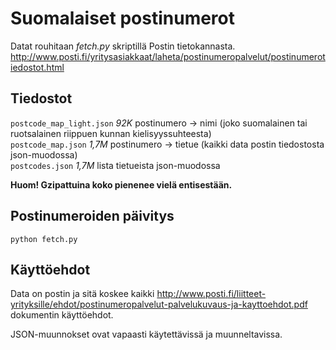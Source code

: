 # Suomalaiset postinumerot

Datat rouhitaan *fetch.py* skriptillä Postin tietokannasta.
http://www.posti.fi/yritysasiakkaat/laheta/postinumeropalvelut/postinumerotiedostot.html

## Tiedostot

`postcode_map_light.json` *92K* postinumero -> nimi (joko suomalainen tai ruotsalainen riippuen kunnan kielisyyssuhteesta)   
`postcode_map.json` *1,7M* postinumero -> tietue (kaikki data postin tiedostosta json-muodossa)   
`postcodes.json` *1,7M* lista tietueista json-muodossa

**Huom! Gzipattuina koko pienenee vielä entisestään.**

## Postinumeroiden päivitys
```
python fetch.py
```

## Käyttöehdot

Data on postin ja sitä koskee kaikki http://www.posti.fi/liitteet-yrityksille/ehdot/postinumeropalvelut-palvelukuvaus-ja-kayttoehdot.pdf dokumentin käyttöehdot.

JSON-muunnokset ovat vapaasti käytettävissä ja muunneltavissa.
